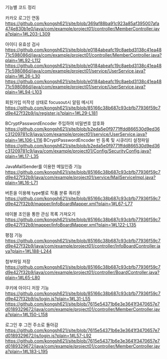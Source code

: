 기능별 코드 정리

카카오 로그인 연동
https://github.com/kongsh621/site/blob/369af88ba91c923a85af395007afa474e830b1e0/java/com/example/project01/controller/MemberController.java?plain=1#L203-L309

아이디 유효성 검사
https://github.com/kongsh621/site/blob/e0184abeafc19c8aebd3138c41ea4871c598086d/java/com/example/project01/controller/MemberController.java?plain=1#L92-L112
https://github.com/kongsh621/site/blob/e0184abeafc19c8aebd3138c41ea4871c598086d/java/com/example/project01/service/UserService.java?plain=1#L26-L30
https://github.com/kongsh621/site/blob/e0184abeafc19c8aebd3138c41ea4871c598086d/java/com/example/project01/service/UserService.java?plain=1#L94-L103

회원가입 미작성 상태로 focusout시 알림 메시지
https://github.com/kongsh621/site/blob/85166c38b687c93cbfb77936f59c7d9e427f32b9/js/register.js?plain=1#L29-L181

BCryptPasswordEncoder 주입하여 비밀번호 암호화
https://github.com/kongsh621/site/blob/b2eda5e0f9771ffdd866530d9ed36c31209781c9/java/com/example/project01/service/UserService.java?plain=1#L106-L116
BCryptPasswordEncoder 빈 등록 및 시큐리티 설정파일
https://github.com/kongsh621/site/blob/b2eda5e0f9771ffdd866530d9ed36c31209781c9/java/com/example/project01/Config/SecurityConfig.java?plain=1#L17-L35

JavaMailSender를 이용한 메일인증 기능
https://github.com/kongsh621/site/blob/85166c38b687c93cbfb77936f59c7d9e427f32b9/java/com/example/project01/service/MailServiceImpl.java?plain=1#L16-L71

버튼을 이용해 type별로 작품 분류 쿼리문
https://github.com/kongsh621/site/blob/85166c38b687c93cbfb77936f59c7d9e427f32b9/mapper/InfoBoardMapper.xml?plain=1#L67-L77

테이블 조인을 통한 관심 목록 가져오기
https://github.com/kongsh621/site/blob/85166c38b687c93cbfb77936f59c7d9e427f32b9/mapper/InfoBoardMapper.xml?plain=1#L122-L135

평점 기능
https://github.com/kongsh621/site/blob/85166c38b687c93cbfb77936f59c7d9e427f32b9/java/com/example/project01/controller/InfoBoardController.java?plain=1#L188-L244

첨부파일 저장
https://github.com/kongsh621/site/blob/85166c38b687c93cbfb77936f59c7d9e427f32b9/java/com/example/project01/controller/BoardController.java?plain=1#L65-L80

쿠키에 아이디 저장 기능
https://github.com/kongsh621/site/blob/85166c38b687c93cbfb77936f59c7d9e427f32b9/js/login.js?plain=1#L31-L55
https://github.com/kongsh621/site/blob/7615e54371b6e3e3641f3470657e7d0189329672/java/com/example/project01/controller/MemberController.java?plain=1#L150-L158

로그인 후 그전 주소로 돌아감
https://github.com/kongsh621/site/blob/7615e54371b6e3e3641f3470657e7d0189329672/js/login.js?plain=1#L57-L92
https://github.com/kongsh621/site/blob/7615e54371b6e3e3641f3470657e7d0189329672/java/com/example/project01/controller/MemberController.java?plain=1#L183-L195
